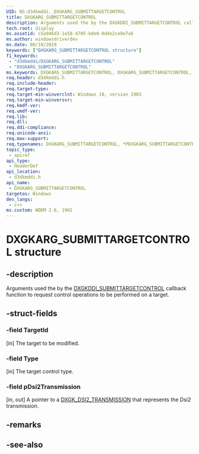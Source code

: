 ```yaml
---
UID: NS:d3dkmddi._DXGKARG_SUBMITTARGETCONTROL
title: DXGKARG_SUBMITTARGETCONTROL
description: Arguments used the by the DXGKDDI_SUBMITTARGETCONTROL callback function to request control operations to be performed on a target.
tech.root: display
ms.assetid: c5a946d3-1e58-4705-bde0-0d4e2ce9e7a6
ms.author: windowsdriverdev
ms.date: 08/19/2019
keywords: ["DXGKARG_SUBMITTARGETCONTROL structure"]
f1_keywords:
 - "d3dkmddi/DXGKARG_SUBMITTARGETCONTROL"
 - "DXGKARG_SUBMITTARGETCONTROL"
ms.keywords: DXGKARG_SUBMITTARGETCONTROL, DXGKARG_SUBMITTARGETCONTROL, *PDXGKARG_SUBMITTARGETCONTROL, *IN_OUT_PDXGKARG_SUBMITTARGETCONTROL
req.header: d3dkmddi.h
req.include-header:
req.target-type:
req.target-min-winverclnt: Windows 10, version 1903
req.target-min-winversvr:
req.kmdf-ver:
req.umdf-ver:
req.lib:
req.dll:
req.ddi-compliance:
req.unicode-ansi:
req.max-support:
req.typenames: DXGKARG_SUBMITTARGETCONTROL, *PDXGKARG_SUBMITTARGETCONTROL
topic_type: 
 - apiref
api_type: 
 - HeaderDef
api_location: 
 - d3dkmddi.h
api_name: 
 - DXGKARG_SUBMITTARGETCONTROL
targetos: Windows
dev_langs:
 - c++
ms.custom: WDDM 2.6, 19H1
---
```


# DXGKARG_SUBMITTARGETCONTROL structure

## -description

Arguments used the by the [DXGKDDI_SUBMITTARGETCONTROL](nc-d3dkmddi-dxgkddi_submittargetcontrol.md) callback function to request control operations to be performed on a target.

## -struct-fields

### -field TargetId

[in] The target to be modified.

### -field Type

[in] The target control type.

### -field pDsi2Transmission
 
[in, out] A pointer to a [DXGK_DSI2_TRANSMISSION](ns-d3dkmddi-dxgk_dsi2_transmission.md) that represents the Dsi2 transmission.

## -remarks

## -see-also
